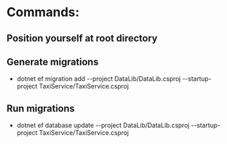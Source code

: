 # Commands:

## Position yourself at root directory

## Generate migrations

- dotnet ef migration add <MigrationName> --project DataLib/DataLib.csproj --startup-project TaxiService/TaxiService.csproj

## Run migrations

- dotnet ef database update --project DataLib/DataLib.csproj --startup-project TaxiService/TaxiService.csproj
